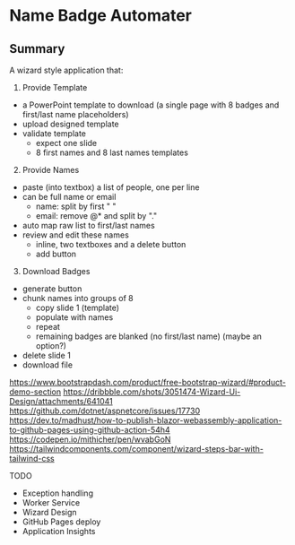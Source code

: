 # Name Badge Automater

## Summary 

A wizard style application that: 

1. Provide Template
  - a PowerPoint template to download (a single page with 8 badges and first/last name placeholders)
  - upload designed template
  - validate template
    - expect one slide
    - 8 first names and 8 last names templates

2. Provide Names
  - paste (into textbox) a list of people, one per line
  - can be full name or email
    - name: split by first " "
    - email: remove @* and split by "."
  - auto map raw list to first/last names 
  - review and edit these names
    - inline, two textboxes and a delete button
    - add button

3. Download Badges 
  - generate button
  - chunk names into groups of 8
    - copy slide 1 (template)
    - populate with names
    - repeat
    - remaining badges are blanked (no first/last name) (maybe an option?)
  - delete slide 1
  - download file 


  https://www.bootstrapdash.com/product/free-bootstrap-wizard/#product-demo-section
  https://dribbble.com/shots/3051474-Wizard-Ui-Design/attachments/641041
  https://github.com/dotnet/aspnetcore/issues/17730
  https://dev.to/madhust/how-to-publish-blazor-webassembly-application-to-github-pages-using-github-action-54h4
  https://codepen.io/mithicher/pen/wvabGoN
  https://tailwindcomponents.com/component/wizard-steps-bar-with-tailwind-css

  TODO
  - Exception handling 
  - Worker Service
  - Wizard Design 
  - GitHub Pages deploy
  - Application Insights 
